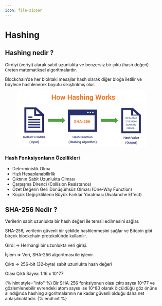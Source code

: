 ```yaml
---
icon: file-zipper
---
```


# Hashing

## Hashing nedir ?

Girdiyi (veriyi) alarak sabit uzunlukta ve benzersiz bir çıktı (hash değeri) üreten matematiksel algoritmalardır.

Blockchain’de her bloktaki mesajlar hash olarak diğer bloğa iletilir ve böylece hashlenerek boyutu sıkıştırılmış olur.

<figure><img src="../.gitbook/assets/howhashingwork.png" alt=""><figcaption></figcaption></figure>

### Hash Fonksiyonların Özellikleri

* Deterministik Olma
* Hızlı Hesaplanabilirlik
* Çıktının Sabit Uzunlukta Olması
* Çarpışma Direnci (Collision Resistance)
* Özet Değerin Geri Dönüşümsüz Olması (One-Way Function)
* Küçük Değişikliklerin Büyük Farklar Yaratması (Avalanche Effect)

## SHA-256 Nedir ?

Verilerin sabit uzunlukta bir hash değeri ile temsil edilmesini sağlar.

SHA-256, verilerin güvenli bir şekilde hashlenmesini sağlar ve Bitcoin gibi birçok blockchain protokolünde kullanılır.

Girdi => Herhangi bir uzunlukta veri girişi.

İşlem => Veri, SHA-256 algoritması ile işlenir.

Çıktı => 256-bit (32-byte) sabit uzunlukta hash değeri

Olası Çıktı Sayısı: 1.16 x 10^77

{% hint style="info" %}
Bir SHA-256 fonksiyonun olası çıktı sayısı 10^77 ve gözlemlenebilir evrendeki atom sayısı ise 10^80 olarak ölçüldüğü göz önüne alındığında hashing algoritmalarının ne kadar güvenli olduğu daha net anlaşılmaktadır.
{% endhint %}
